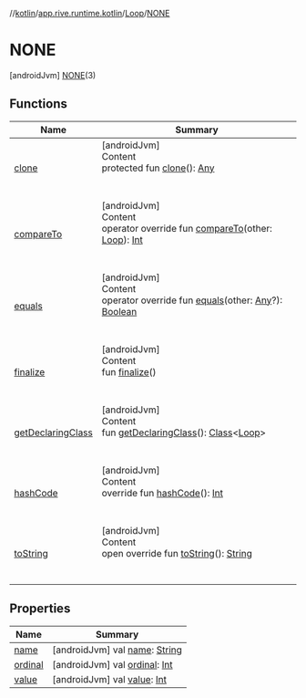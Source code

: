 //[kotlin](../../../../index.md)/[app.rive.runtime.kotlin](../../index.md)/[Loop](../index.md)/[NONE](index.md)



# NONE  
 [androidJvm] [NONE](index.md)(3)  
   


## Functions  
  
|  Name |  Summary | 
|---|---|
| <a name="kotlin/Enum/clone/#/PointingToDeclaration/"></a>[clone](../../-alignment/-b-o-t-t-o-m_-r-i-g-h-t/index.md#%5Bkotlin%2FEnum%2Fclone%2F%23%2FPointingToDeclaration%2F%5D%2FFunctions%2F499523992)| <a name="kotlin/Enum/clone/#/PointingToDeclaration/"></a>[androidJvm]  <br>Content  <br>protected fun [clone](../../-alignment/-b-o-t-t-o-m_-r-i-g-h-t/index.md#%5Bkotlin%2FEnum%2Fclone%2F%23%2FPointingToDeclaration%2F%5D%2FFunctions%2F499523992)(): [Any](https://kotlinlang.org/api/latest/jvm/stdlib/kotlin/-any/index.html)  <br><br><br>|
| <a name="kotlin/Enum/compareTo/#app.rive.runtime.kotlin.Loop/PointingToDeclaration/"></a>[compareTo](index.md#%5Bkotlin%2FEnum%2FcompareTo%2F%23app.rive.runtime.kotlin.Loop%2FPointingToDeclaration%2F%5D%2FFunctions%2F499523992)| <a name="kotlin/Enum/compareTo/#app.rive.runtime.kotlin.Loop/PointingToDeclaration/"></a>[androidJvm]  <br>Content  <br>operator override fun [compareTo](index.md#%5Bkotlin%2FEnum%2FcompareTo%2F%23app.rive.runtime.kotlin.Loop%2FPointingToDeclaration%2F%5D%2FFunctions%2F499523992)(other: [Loop](../index.md)): [Int](https://kotlinlang.org/api/latest/jvm/stdlib/kotlin/-int/index.html)  <br><br><br>|
| <a name="kotlin/Enum/equals/#kotlin.Any?/PointingToDeclaration/"></a>[equals](../../-alignment/-b-o-t-t-o-m_-r-i-g-h-t/index.md#%5Bkotlin%2FEnum%2Fequals%2F%23kotlin.Any%3F%2FPointingToDeclaration%2F%5D%2FFunctions%2F499523992)| <a name="kotlin/Enum/equals/#kotlin.Any?/PointingToDeclaration/"></a>[androidJvm]  <br>Content  <br>operator override fun [equals](../../-alignment/-b-o-t-t-o-m_-r-i-g-h-t/index.md#%5Bkotlin%2FEnum%2Fequals%2F%23kotlin.Any%3F%2FPointingToDeclaration%2F%5D%2FFunctions%2F499523992)(other: [Any](https://kotlinlang.org/api/latest/jvm/stdlib/kotlin/-any/index.html)?): [Boolean](https://kotlinlang.org/api/latest/jvm/stdlib/kotlin/-boolean/index.html)  <br><br><br>|
| <a name="kotlin/Enum/finalize/#/PointingToDeclaration/"></a>[finalize](../../-alignment/-b-o-t-t-o-m_-r-i-g-h-t/index.md#%5Bkotlin%2FEnum%2Ffinalize%2F%23%2FPointingToDeclaration%2F%5D%2FFunctions%2F499523992)| <a name="kotlin/Enum/finalize/#/PointingToDeclaration/"></a>[androidJvm]  <br>Content  <br>fun [finalize](../../-alignment/-b-o-t-t-o-m_-r-i-g-h-t/index.md#%5Bkotlin%2FEnum%2Ffinalize%2F%23%2FPointingToDeclaration%2F%5D%2FFunctions%2F499523992)()  <br><br><br>|
| <a name="kotlin/Enum/getDeclaringClass/#/PointingToDeclaration/"></a>[getDeclaringClass](../../-alignment/-b-o-t-t-o-m_-r-i-g-h-t/index.md#%5Bkotlin%2FEnum%2FgetDeclaringClass%2F%23%2FPointingToDeclaration%2F%5D%2FFunctions%2F499523992)| <a name="kotlin/Enum/getDeclaringClass/#/PointingToDeclaration/"></a>[androidJvm]  <br>Content  <br>fun [getDeclaringClass](../../-alignment/-b-o-t-t-o-m_-r-i-g-h-t/index.md#%5Bkotlin%2FEnum%2FgetDeclaringClass%2F%23%2FPointingToDeclaration%2F%5D%2FFunctions%2F499523992)(): [Class](https://developer.android.com/reference/kotlin/java/lang/Class.html)<[Loop](../index.md)>  <br><br><br>|
| <a name="kotlin/Enum/hashCode/#/PointingToDeclaration/"></a>[hashCode](../../-alignment/-b-o-t-t-o-m_-r-i-g-h-t/index.md#%5Bkotlin%2FEnum%2FhashCode%2F%23%2FPointingToDeclaration%2F%5D%2FFunctions%2F499523992)| <a name="kotlin/Enum/hashCode/#/PointingToDeclaration/"></a>[androidJvm]  <br>Content  <br>override fun [hashCode](../../-alignment/-b-o-t-t-o-m_-r-i-g-h-t/index.md#%5Bkotlin%2FEnum%2FhashCode%2F%23%2FPointingToDeclaration%2F%5D%2FFunctions%2F499523992)(): [Int](https://kotlinlang.org/api/latest/jvm/stdlib/kotlin/-int/index.html)  <br><br><br>|
| <a name="kotlin/Enum/toString/#/PointingToDeclaration/"></a>[toString](../../-alignment/-b-o-t-t-o-m_-r-i-g-h-t/index.md#%5Bkotlin%2FEnum%2FtoString%2F%23%2FPointingToDeclaration%2F%5D%2FFunctions%2F499523992)| <a name="kotlin/Enum/toString/#/PointingToDeclaration/"></a>[androidJvm]  <br>Content  <br>open override fun [toString](../../-alignment/-b-o-t-t-o-m_-r-i-g-h-t/index.md#%5Bkotlin%2FEnum%2FtoString%2F%23%2FPointingToDeclaration%2F%5D%2FFunctions%2F499523992)(): [String](https://kotlinlang.org/api/latest/jvm/stdlib/kotlin/-string/index.html)  <br><br><br>|


## Properties  
  
|  Name |  Summary | 
|---|---|
| <a name="app.rive.runtime.kotlin/Loop.NONE/name/#/PointingToDeclaration/"></a>[name](name.md)| <a name="app.rive.runtime.kotlin/Loop.NONE/name/#/PointingToDeclaration/"></a> [androidJvm] val [name](name.md): [String](https://kotlinlang.org/api/latest/jvm/stdlib/kotlin/-string/index.html)   <br>|
| <a name="app.rive.runtime.kotlin/Loop.NONE/ordinal/#/PointingToDeclaration/"></a>[ordinal](ordinal.md)| <a name="app.rive.runtime.kotlin/Loop.NONE/ordinal/#/PointingToDeclaration/"></a> [androidJvm] val [ordinal](ordinal.md): [Int](https://kotlinlang.org/api/latest/jvm/stdlib/kotlin/-int/index.html)   <br>|
| <a name="app.rive.runtime.kotlin/Loop.NONE/value/#/PointingToDeclaration/"></a>[value](value.md)| <a name="app.rive.runtime.kotlin/Loop.NONE/value/#/PointingToDeclaration/"></a> [androidJvm] val [value](value.md): [Int](https://kotlinlang.org/api/latest/jvm/stdlib/kotlin/-int/index.html)   <br>|

